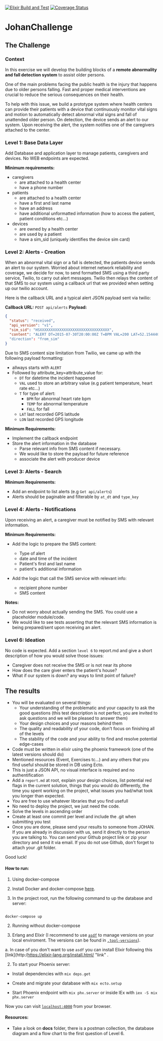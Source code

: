 [![Elixir Build and Test](https://github.com/dutraleonardo/johan_challenge/actions/workflows/test.yml/badge.svg)](https://github.com/dutraleonardo/johan_challenge/actions/workflows/test.yml)
[![Coverage Status](https://coveralls.io/repos/github/dutraleonardo/johan_challenge/badge.svg?branch=master)](https://coveralls.io/github/dutraleonardo/johan_challenge?branch=master)
# JohanChallenge

## The Challenge

### Context

In this exercise we will develop the building blocks of a **remote abnormality and fall detection system** to assist older persons.

One of the main problems facing the public health is the injury that happens due to older persons falling. Fast and proper medical interventions are crucial to reduce the serious consequences on their health. 

To help with this issue, we build a prototype system where health centers can provide their patients with a device that continuously monitor vital signs and motion to automatically detect abnormal vital signs and fall of unattended older person. On detection, the device sends an alert to our system. Upon receiving the alert, the system notifies one of the caregivers attached to the center.


### Level 1: Base Data Layer

Add Database and application layer to manage patients, caregivers and devices. No WEB endpoints are expected. 


**Minimum requirements:**

- caregivers
  - are attached to a health center
  - have a phone number
- patients
  - are attached to a health center
  - have a first and last name
  - have an address
  - have additional unformatted information (how to access the patient, patient conditions etc...)
- devices
  - are owned by a health center
  - are used by a patient
  - have a sim_sid (uniquely identifies the device sim card)


### Level 2: Alerts - Creation

When an abnormal vital sign or a fall is detected, the patients device sends an alert to our system.
Worried about internet network reliability and coverage, we decide for now, to send formatted SMS using a third party service, Twilio, to carry out alert messages.
Twilio then relays the content of that SMS to our system using a callback url that we provided when setting up our twilio account.

Here is the callback URL and a typical alert JSON payload sent via twilio:

**Callback URL:** `POST api/alerts`
**Payload:**
```json
{
  "status": "received",
  "api_version": "v1",
  "sim_sid": "HSXXXXXXXXXXXXXXXXXXXXXXXXXXXXXXXX",
  "content": "ALERT DT=2015-07-30T20:00:00Z T=BPM VAL=200 LAT=52.1544408 LON=4.2934847"
  "direction": "from_sim"
}
```

Due to SMS content size limitation from Twilio, we came up with the following payload formatting:

- allways starts with `ALERT`
- Followed by attribute_key=attribute_value for:
  - `DT` for datetime the incident happened
  - `VAL` used to store an arbitrary value (e.g patient temperature, heart rate etc...)
  - `T` for type of alert:
    - `BPM` for abnormal heart rate bpm
    - `TEMP` for abnormal temperature
    - `FALL` for fall
  - `LAT` last recorded GPS latitude
  - `LON` last recorded GPS longitude

**Minimum Requirements:**

- Implement the callback endpoint
- Store the alert information in the database 
  - Parse relevant info from SMS content if necessary.
  - We would like to store the payload for future reference 
  - associate the alert with producer device


### Level 3: Alerts - Search

**Minimum Requirements:**

- Add an endpoint to list alerts (e.g `Get api/alerts`)
- Alerts should be paginable and filterable by `at_dt` and `type_key`

### Level 4: Alerts - Notifications

Upon receiving an alert, a caregiver must be notified by SMS with relevant information.

**Minimum Requirements:**

- Add the logic to prepare the SMS content:
  - Type of alert
  - date and time of the incident
  - Patient's first and last name 
  - patient's additional information

- Add the logic that call the SMS service with relevant info:
  - recipient phone number
  - SMS content

**Notes:**

- Do not worry about actually sending the SMS. You could use a placeholder module/code.
- We would like to see tests asserting that the relevant SMS information is being prepared/sent upon receiving an alert. 

### Level 6: Ideation

No code is expected. Add a section `level 6` to report.md and give a short description of how you would solve those issues: 

- Caregiver does not receive the SMS or is not near its phone
- How does the care giver enters the patient's house?
- What if our system is down? any ways to limit point of failure?


## The results

- You will be evaluated on several things:
  - Your understanding of the problematic and your capacity to ask the good questions (this test description is not perfect, you are invited to ask questions and we will be pleased to answer them)
  - Your design choices and your reasons behind them
  - The quality and readability of your code, don't focus on finishing all of the levels
  - The stability of the code and your ability to find and resolve potential edge-cases
- Code must be written in elixir using the phoenix framework (one of the latest versions should do)
- Mentioned resources (Event, Exercises tc...) and any others that you find useful should be stored in DB using Ecto.
- This is just a JSON API, no visual interface is required and no authentification
- Add a `report.md` at root, explain your design choices, list potential red flags in the current solution, things that you would do differently, the time you spent working on the project, what issues you had/what took you longer than expected.
- You are free to use whatever libraries that you find usefull
- No need to deploy the project, we just need the code.
- Solve the levels in ascending order
- Create at least one commit per level and include the .git when submitting you test
- Once you are done, please send your results to someone from JOHAN. If you are already in discussion with us, send it directly to the person you are talking to. You can send your Github project link or zip your directory and send it via email. If you do not use Github, don't forget to attach your .git folder.

Good luck!

#### How to run:

1. Using docker-compose

1. Install Docker and docker-compose [here](http:/https://docs.docker.com/compose/install//  "here").

2. In the project root, run the following command to up the database and server:

```shell

docker-compose up

```

2. Running without docker-compose

1. Erlang and Elixir (I recommend to use [`asdf`](https://asdf-vm.com/#/) to manage versions on your local enviroment. The versions can be found in [`.tool-versions`](/.tool-versions)).

a. In case of you don't want to use `asdf` you can install Elixir following this [link](http:/https://elixir-lang.org/install.html/ "link" .

2. To start your Phoenix server:

* Install dependencies with `mix deps.get`

* Create and migrate your database with `mix ecto.setup`

* Start Phoenix endpoint with `mix phx.server` or inside IEx with `iex -S mix phx.server`

Now you can visit [`localhost:4000`](http://localhost:4000) from your browser.

#### Resources:
* Take a look on **docs** folder, there is a postman collection, the database diagram and a flow chart to the first question of Level 6.